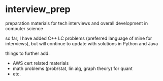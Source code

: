 # interview_prep
preparation materials for tech interviews and overall development in computer science

so far, I have added C++ LC problems (preferred language of mine for interviews), but will continue to update with solutions in Python and Java

things to further add:
- AWS cert related materials
- math problems (prob/stat, lin alg, graph theory) for quant
- etc.